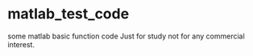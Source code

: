 # matlab_test_code
some matlab basic function code
Just for study not for any commercial interest. 
